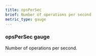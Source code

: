 ```yaml
---
title: opsPerSec
brief: Number of operations per second
metric_type: gauge
---
```

### opsPerSec gauge

Number of operations per second.